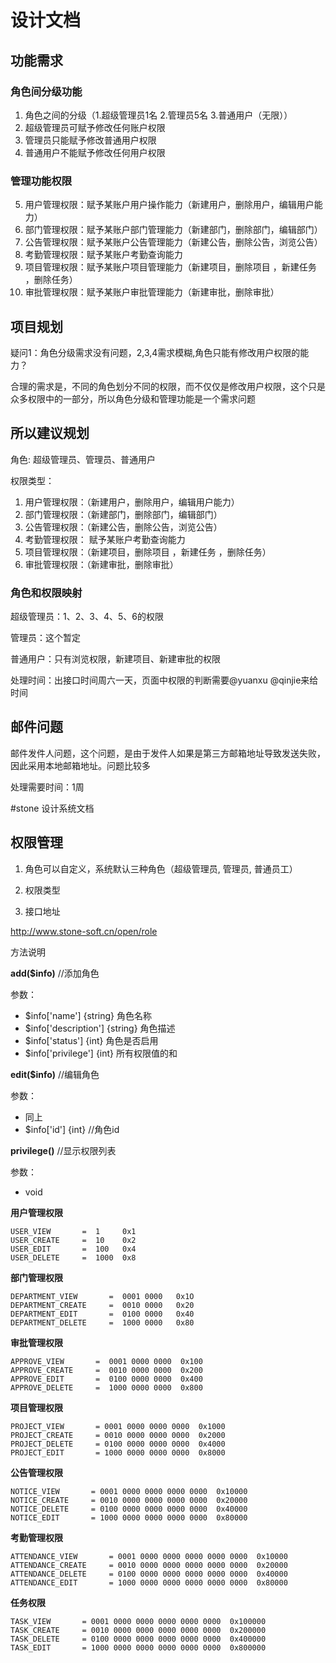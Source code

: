 # 设计文档

## 功能需求

### 角色间分级功能

1.	角色之间的分级（1.超级管理员1名  2.管理员5名  3.普通用户（无限））
2.	超级管理员可赋予修改任何账户权限
3.	管理员只能赋予修改普通用户权限
4.	普通用户不能赋予修改任何用户权限

### 管理功能权限
5.	用户管理权限：赋予某账户用户操作能力（新建用户，删除用户，编辑用户能力）
6.	部门管理权限：赋予某账户部门管理能力（新建部门，删除部门，编辑部门）
7.	公告管理权限：赋予某账户公告管理能力（新建公告，删除公告，浏览公告）
8.	考勤管理权限：赋予某账户考勤查询能力
9.	项目管理权限：赋予某账户项目管理能力（新建项目，删除项目 ，新建任务 ，删除任务）
10.	审批管理权限：赋予某账户审批管理能力（新建审批，删除审批）

## 项目规划

疑问1：角色分级需求没有问题，2,3,4需求模糊,角色只能有修改用户权限的能力？

合理的需求是，不同的角色划分不同的权限，而不仅仅是修改用户权限，这个只是众多权限中的一部分，所以角色分级和管理功能是一个需求问题

## 所以建议规划

角色: 超级管理员、管理员、普通用户

权限类型：

1.	用户管理权限：（新建用户，删除用户，编辑用户能力）
2.	部门管理权限：（新建部门，删除部门，编辑部门）
3.	公告管理权限：（新建公告，删除公告，浏览公告）
4.	考勤管理权限： 赋予某账户考勤查询能力
5.	项目管理权限：（新建项目，删除项目 ，新建任务 ，删除任务）
6.	审批管理权限：（新建审批，删除审批）

### 角色和权限映射

超级管理员：1、2、3、4、5、6的权限

管理员：这个暂定

普通用户：只有浏览权限，新建项目、新建审批的权限

处理时间：出接口时间周六一天，页面中权限的判断需要@yuanxu @qinjie来给时间

## 邮件问题

邮件发件人问题，这个问题，是由于发件人如果是第三方邮箱地址导致发送失败，因此采用本地邮箱地址。问题比较多

处理需要时间：1周 


#stone 设计系统文档

## 权限管理

1. 角色可以自定义，系统默认三种角色（超级管理员, 管理员, 普通员工）

2. 权限类型

3. 接口地址
    
http://www.stone-soft.cn/open/role

方法说明
    
**add($info)**   //添加角色

参数：

- $info['name'] {string} 角色名称
- $info['description'] {string} 角色描述
- $info['status']  {int} 角色是否启用
- $info['privilege'] {int} 所有权限值的和

**edit($info)**  //编辑角色

参数：

- 同上
- $info['id'] {int} //角色id

**privilege()**  //显示权限列表

参数：

- void 
    
**用户管理权限**

    USER_VIEW       =  1     0x1
    USER_CREATE     =  10    0x2
    USER_EDIT       =  100   0x4
    USER_DELETE     =  1000  0x8

**部门管理权限**

    DEPARTMENT_VIEW       =  0001 0000   0x1O
    DEPARTMENT_CREATE     =  0010 0000   0x20
    DEPARTMENT_EDIT       =  0100 0000   0x40
    DEPARTMENT_DELETE     =  1000 0000   0x80

**审批管理权限**
  
    APPROVE_VIEW       =  0001 0000 0000  0x100
    APPROVE_CREATE     =  0010 0000 0000  0x200
    APPROVE_EDIT       =  0100 0000 0000  0x400
    APPROVE_DELETE     =  1000 0000 0000  0x800
  
**项目管理权限**
    
    PROJECT_VIEW       = 0001 0000 0000 0000  0x1000
    PROJECT_CREATE     = 0010 0000 0000 0000  0x2000
    PROJECT_DELETE     = 0100 0000 0000 0000  0x4000
    PROJECT_EDIT       = 1000 0000 0000 0000  0x8000

**公告管理权限**

    NOTICE_VIEW       = 0001 0000 0000 0000 0000  0x10000
    NOTICE_CREATE     = 0010 0000 0000 0000 0000  0x20000
    NOTICE_DELETE     = 0100 0000 0000 0000 0000  0x40000
    NOTICE_EDIT       = 1000 0000 0000 0000 0000  0x80000

**考勤管理权限**

    ATTENDANCE_VIEW       = 0001 0000 0000 0000 0000 0000  0x10000
    ATTENDANCE_CREATE     = 0010 0000 0000 0000 0000 0000  0x20000
    ATTENDANCE_DELETE     = 0100 0000 0000 0000 0000 0000  0x40000
    ATTENDANCE_EDIT       = 1000 0000 0000 0000 0000 0000  0x80000

**任务权限**

    TASK_VIEW       = 0001 0000 0000 0000 0000 0000  0x100000
    TASK_CREATE     = 0010 0000 0000 0000 0000 0000  0x200000
    TASK_DELETE     = 0100 0000 0000 0000 0000 0000  0x400000
    TASK_EDIT       = 1000 0000 0000 0000 0000 0000  0x800000

















